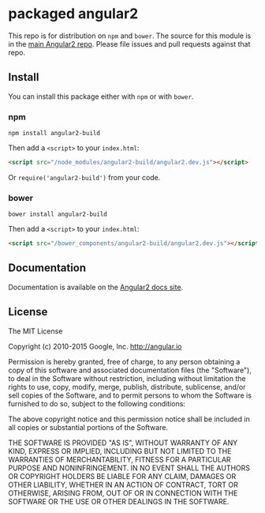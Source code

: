 # packaged angular2

This repo is for distribution on `npm` and `bower`. The source for this module is in the [main Angular2 repo](https://github.com/angular/angular).
Please file issues and pull requests against that repo.

## Install

You can install this package either with `npm` or with `bower`.

### npm

```shell
npm install angular2-build
```

Then add a `<script>` to your `index.html`:

```html
<script src="/node_modules/angular2-build/angular2.dev.js"></script>
```

Or `require('angular2-build')` from your code.

### bower

```shell
bower install angular2-build
```

Then add a `<script>` to your `index.html`:

```html
<script src="/bower_components/angular2-build/angular2.dev.js"></script>
```

## Documentation

Documentation is available on the [Angular2 docs site](https://angular.io/docs/js/latest/).

## License

The MIT License

Copyright (c) 2010-2015 Google, Inc. http://angular.io

Permission is hereby granted, free of charge, to any person obtaining a copy
of this software and associated documentation files (the "Software"), to deal
in the Software without restriction, including without limitation the rights
to use, copy, modify, merge, publish, distribute, sublicense, and/or sell
copies of the Software, and to permit persons to whom the Software is
furnished to do so, subject to the following conditions:

The above copyright notice and this permission notice shall be included in
all copies or substantial portions of the Software.

THE SOFTWARE IS PROVIDED "AS IS", WITHOUT WARRANTY OF ANY KIND, EXPRESS OR
IMPLIED, INCLUDING BUT NOT LIMITED TO THE WARRANTIES OF MERCHANTABILITY,
FITNESS FOR A PARTICULAR PURPOSE AND NONINFRINGEMENT. IN NO EVENT SHALL THE
AUTHORS OR COPYRIGHT HOLDERS BE LIABLE FOR ANY CLAIM, DAMAGES OR OTHER
LIABILITY, WHETHER IN AN ACTION OF CONTRACT, TORT OR OTHERWISE, ARISING FROM,
OUT OF OR IN CONNECTION WITH THE SOFTWARE OR THE USE OR OTHER DEALINGS IN
THE SOFTWARE.
